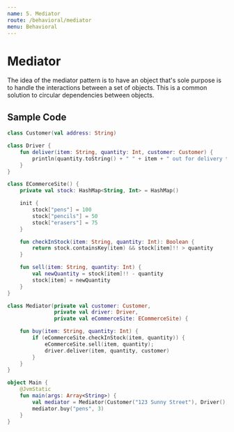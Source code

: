```yaml
---
name: 5. Mediator
route: /behavioral/mediator
menu: Behavioral
---
```


# Mediator

The idea of the mediator pattern is to have an object that's sole purpose is to handle the interactions between a set of objects. This is a common solution to circular dependencies between objects.

## Sample Code

```kotlin
class Customer(val address: String)
```

```kotlin
class Driver {
    fun deliver(item: String, quantity: Int, customer: Customer) {
        println(quantity.toString() + " " + item + " out for delivery to " + customer.address)
    }
}
```

```kotlin
class ECommerceSite() {
    private val stock: HashMap<String, Int> = HashMap()

    init {
        stock["pens"] = 100
        stock["pencils"] = 50
        stock["erasers"] = 75
    }

    fun checkInStock(item: String, quantity: Int): Boolean {
        return stock.containsKey(item) && stock[item]!! > quantity
    }

    fun sell(item: String, quantity: Int) {
        val newQuantity = stock[item]!! - quantity
        stock[item] = newQuantity
    }
}
```

```kotlin
class Mediator(private val customer: Customer,
               private val driver: Driver,
               private val eCommerceSite: ECommerceSite) {

    fun buy(item: String, quantity: Int) {
        if (eCommerceSite.checkInStock(item, quantity)) {
            eCommerceSite.sell(item, quantity);
            driver.deliver(item, quantity, customer)
        }
    }
}
```

```kotlin
object Main {
    @JvmStatic
    fun main(args: Array<String>) {
        val mediator = Mediator(Customer("123 Sunny Street"), Driver(), ECommerceSite())
        mediator.buy("pens", 3)
    }
}
```
